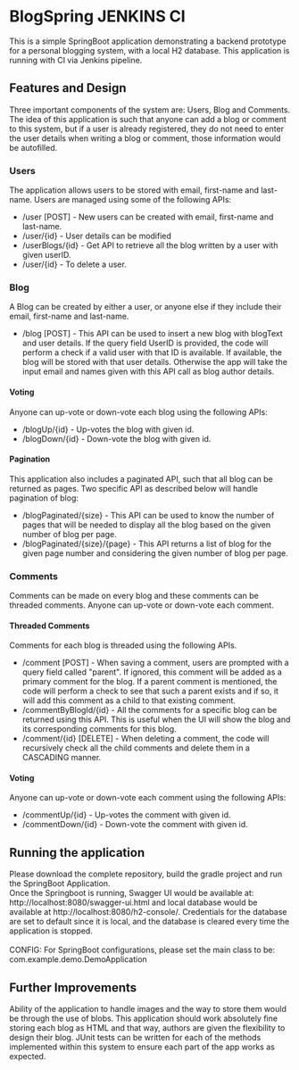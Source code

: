# BlogSpring JENKINS CI
This is a simple SpringBoot application demonstrating a backend prototype for a personal blogging system, with a local H2 database. This application is running with CI via Jenkins pipeline.

## Features and Design
Three important components of the system are: Users, Blog and Comments. The idea of this application is such that anyone can add a blog or comment to this system, but if a user is already registered, 
they do not need to enter the user details when writing a blog or comment, those information would be autofilled.

### Users
The application allows users to be stored with email, first-name and last-name. Users are managed using some of the following APIs:
- /user [POST] - New users can be created with email, first-name and last-name.
- /user/{id} - User details can be modified
- /userBlogs/{id} - Get API to retrieve all the blog written by a user with given userID.
- /user/{id} - To delete a user. 

### Blog
A Blog can be created by either a user, or anyone else if they include their email, first-name and last-name. 
- /blog [POST] - This API can be used to insert a new blog with blogText and user details. If the query field UserID is provided, the code will perform a check if a valid user with that ID is available.
If available, the blog will be stored with that user details. Otherwise the app will take the input email and names given with this API call as blog author details.

#### Voting
Anyone can up-vote or down-vote each blog using the following APIs:
- /blogUp/{id} - Up-votes the blog with given id.
- /blogDown/{id} - Down-vote the blog with given id.

#### Pagination
This application also includes a paginated API, such that all blog can be returned as pages. Two specific API as described below will handle pagination of blog:
- /blogPaginated/{size} - This API can be used to know the number of pages that will be needed to display all the blog based on the given number of blog per page.
- /blogPaginated/{size}/{page} - This API returns a list of blog for the given page number and considering the given number of blog per page.

### Comments
Comments can be made on every blog and these comments can be threaded comments. Anyone can up-vote or down-vote each comment. 

#### Threaded Comments
Comments for each blog is threaded using the following APIs. 
- /comment [POST] - When saving a comment, users are prompted with a query field called "parent". If ignored, this comment will be added as a primary comment for the blog. If a parent comment is mentioned,
the code will perform a check to see that such a parent exists and if so, it will add this comment as a child to that existing comment.
- /commentByBlogId/{id} - All the comments for a specific blog can be returned using this API. This is useful when the UI will show the blog and its corresponding comments for this blog.
- /comment/{id} [DELETE] - When deleting a comment, the code will recursively check all the child comments and delete them in a CASCADING manner.

#### Voting
Anyone can up-vote or down-vote each comment using the following APIs:
- /commentUp/{id} - Up-votes the comment with given id.
- /commentDown/{id} - Down-vote the comment with given id.

## Running the application

Please download the complete repository, build the gradle project and run the SpringBoot Application.
\
Once the Springboot is running, Swagger UI would be available at: http://localhost:8080/swagger-ui.html and local database would be available at http://localhost:8080/h2-console/.
Credentials for the database are set to default since it is local, and the database is cleared every time the application is stopped.
\
\
CONFIG: For SpringBoot configurations, please set the main class to be: com.example.demo.DemoApplication

## Further Improvements
Ability of the application to handle images and the way to store them would be through the use of blobs. 
This application should work absolutely fine storing each blog as HTML and that way, authors are given the flexibility to design their blog.
JUnit tests can be written for each of the methods implemented within this system to ensure each part of the app works as expected.
